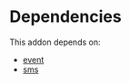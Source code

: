 # Dependencies

This addon depends on:

- [event](../../../../../oca-ocb-core/odoo-bringout-oca-ocb-event)
- [sms](../../../../odoo-bringout-oca-ocb-sms)
